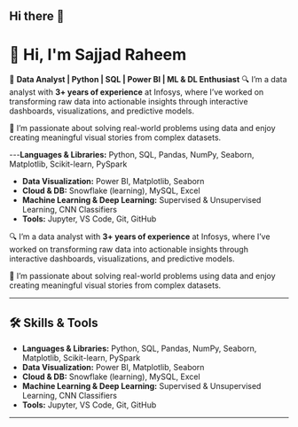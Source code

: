 ## Hi there 👋
# 👋 Hi, I'm Sajjad Raheem

🎯 **Data Analyst | Python | SQL | Power BI | ML & DL Enthusiast**
🔍 I’m a data analyst with **3+ years of experience** at Infosys, where I’ve worked on transforming raw data into actionable insights through interactive dashboards, visualizations, and predictive models.

🚀 I’m passionate about solving real-world problems using data and enjoy creating meaningful visual stories from complex datasets.

---**Languages & Libraries:** Python, SQL, Pandas, NumPy, Seaborn, Matplotlib, Scikit-learn, PySpark  
- **Data Visualization:** Power BI, Matplotlib, Seaborn  
- **Cloud & DB:** Snowflake (learning), MySQL, Excel  
- **Machine Learning & Deep Learning:** Supervised & Unsupervised Learning, CNN Classifiers  
- **Tools:** Jupyter, VS Code, Git, GitHub

🔍 I’m a data analyst with **3+ years of experience** at Infosys, where I’ve worked on transforming raw data into actionable insights through interactive dashboards, visualizations, and predictive models.

🚀 I’m passionate about solving real-world problems using data and enjoy creating meaningful visual stories from complex datasets.

---

## 🛠️ Skills & Tools

- **Languages & Libraries:** Python, SQL, Pandas, NumPy, Seaborn, Matplotlib, Scikit-learn, PySpark  
- **Data Visualization:** Power BI, Matplotlib, Seaborn  
- **Cloud & DB:** Snowflake (learning), MySQL, Excel  
- **Machine Learning & Deep Learning:** Supervised & Unsupervised Learning, CNN Classifiers  
- **Tools:** Jupyter, VS Code, Git, GitHub

---



<!--
**sajjadraheem26/sajjadraheem26** is a ✨ _special_ ✨ repository because its `README.md` (this file) appears on your GitHub profile.

Here are some ideas to get you started:

- 🔭 I’m currently working on ...
- 🌱 I’m currently learning ...
- 👯 I’m looking to collaborate on ...
- 🤔 I’m looking for help with ...
- 💬 Ask me about ...
- 📫 How to reach me: ...
- 😄 Pronouns: ...
- ⚡ Fun fact: ...
-->
